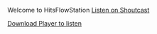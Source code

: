 Welcome to HitsFlowStation
<a href="http://hitsflowstation.servemp3.com"> 
Listen on Shoutcast

<a href="http://74.14.94.198:8000/listen.pls?sid=1"> 
Download Player to listen
